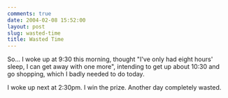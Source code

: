 ```yaml
---
comments: true
date: 2004-02-08 15:52:00
layout: post
slug: wasted-time
title: Wasted Time
---
```


So... I woke up at 9:30 this morning, thought "I've only had eight hours' sleep, I can get away with one more", intending to get up about 10:30 and go shopping, which I badly needed to do today.  

I woke up next at 2:30pm.  I win the prize.  Another day completely wasted.
